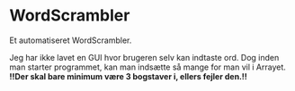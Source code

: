 # WordScrambler


Et automatiseret WordScrambler. 

Jeg har ikke lavet en GUI hvor brugeren selv kan indtaste ord. Dog inden man starter programmet, kan man indsætte så mange for man vil i Arrayet.
**!!Der skal bare minimum være 3 bogstaver i, ellers fejler den.!!**
